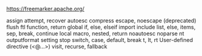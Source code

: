 https://freemarker.apache.org/

assign
attempt, recover
autoesc
compress
escape, noescape (deprecated)
flush
ftl
function, return
global
if, else, elseif
import
include
list, else, items, sep, break, continue
local
macro, nested, return
noautoesc
noparse
nt
outputformat
setting
stop
switch, case, default, break
t, lt, rt
User-defined directive (<@...>)
visit, recurse, fallback
